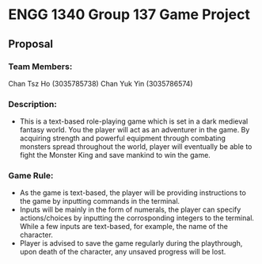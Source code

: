 # ENGG 1340 Group 137 Game Project
## Proposal
### Team Members:
Chan Tsz Ho (3035785738)
Chan Yuk Yin (3035786574)
### Description:
- This is a text-based role-playing game which is set in a dark medieval fantasy world. You the player will act as an adventurer in the game. By acquiring strength and powerful equipment through combating monsters spread throughout the world, player will eventually be able to fight the Monster King and save mankind to win the game.
### Game Rule:
- As the game is text-based, the player will be providing instructions to the game by inputting commands in the terminal.
- Inputs will be mainly in the form of numerals, the player can specify actions/choices by inputting the corrosponding integers to the terminal. While a few inputs are text-based, for example, the name of the character.
- Player is advised to save the game regularly during the playthrough, upon death of the character, any unsaved progress will be lost.
